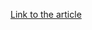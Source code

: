 [Link to the article](https://krebsonsecurity.com/2024/02/from-cybercrime-saul-goodman-to-the-russian-gru/)
